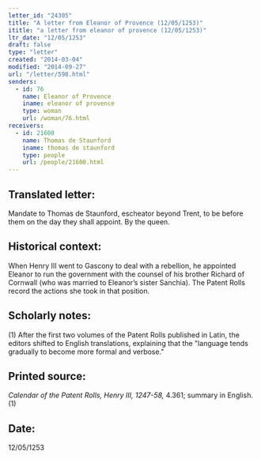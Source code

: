 ```yaml
---
letter_id: "24305"
title: "A letter from Eleanor of Provence (12/05/1253)"
ititle: "a letter from eleanor of provence (12/05/1253)"
ltr_date: "12/05/1253"
draft: false
type: "letter"
created: "2014-03-04"
modified: "2014-09-27"
url: "/letter/598.html"
senders:
  - id: 76
    name: Eleanor of Provence
    iname: eleanor of provence
    type: woman
    url: /woman/76.html
receivers:
  - id: 21600
    name: Thomas de Staunford
    iname: thomas de staunford
    type: people
    url: /people/21600.html
---
```

<h2> Translated letter:</h2>Mandate to Thomas de Staunford, escheator beyond Trent, to be before them on the day they shall appoint.
By the queen.
<h2 class="mt-4"> Historical context:</h2>When Henry III went to Gascony to deal with a rebellion, he appointed Eleanor to run the government with the counsel of his brother Richard of Cornwall (who was married to Eleanor’s sister Sanchia). The Patent Rolls record the actions she took in that position.
<h2 class="mt-4"> Scholarly notes:</h2>(1) After the first two volumes of the Patent Rolls published in Latin, the editors shifted to English translations, explaining that the "language tends gradually to become more formal and verbose."
<h2 class="mt-4"> Printed source:</h2><p><em>Calendar of the Patent Rolls, Henry III, 1247-58,</em> 4.361; summary in English.(1)</p><h2 class="mt-4"> Date:</h2>12/05/1253